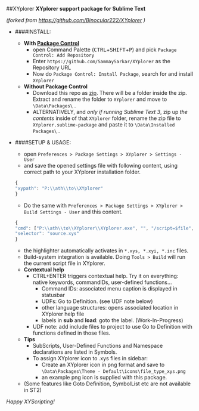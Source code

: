 ##XYplorer
**XYplorer support package for Sublime Text**

*(forked from https://github.com/Binocular222/XYplorer )*

- ####INSTALL:
	+ **With [Package Control](https://packagecontrol.io/)**
		- open Command Palette (<kbd>CTRL</kbd>+<kbd>SHIFT</kbd>+<kbd>P</kbd>) and pick `Package Control: Add Repository`
		- Enter `https://github.com/SammaySarkar/XYplorer` as the Repository URL
		- Now do `Package Control: Install Package`, search for and install `XYplorer`
	+ **Without Package Control**
		- Download this repo as [zip](https://github.com/SammaySarkar/XYplorer/archive/master.zip).
		  There will be a folder inside the zip. Extract and rename the folder to `XYplorer` and move to ` \Data\Packages\ ` .
		- ALTERNATIVELY, and *only if running Sublime Text 3*, zip up *the contents* inside of that `XYplorer` folder, rename
		  the zip file to `XYplorer.sublime-package` and paste it to ` \Data\Installed Packages\ ` .

- ####SETUP & USAGE:
	+ open `Preferences > Package Settings > XYplorer > Settings - User`
	+ and save the opened settings file with following content, using correct path to your XYplorer installation folder.
	```js
	{
	"xypath": "P:\\ath\\to\\XYplorer"
	}
	```
	+ Do the same with `Preferences > Package Settings > XYplorer > Build Settings - User` and this content.
	```js
	{
	"cmd": ["P:\\ath\\to\\XYplorer\\XYplorer.exe", "", "/script=$file", "/flg=2"],
	"selector": "source.xys"
	}
	```
	+ the highlighter automatically activates in `*.xys, *.xyi, *.inc` files.
	+ Build-system integration is available. Doing `Tools > Build` will run the current script file in XYplorer.
	+ **Contextual help**
		- CTRL+ENTER triggers contextual help. Try it on everything: native keywords, commandIDs, user-defined functions...
			+ Command IDs: associated menu caption is displayed in statusbar
			+ UDFs: Go to Definition. (see UDF note below)
			+ other language structures: opens associated location in XYplorer help file
			+ labels in **sub** and **load**: goto the label. (Work-In-Progress)
		- UDF note: add include files to project to use Go to Definition with functions defined in those files.
	+ **Tips**
		- SubScripts, User-Defined Functions and Namespace declarations are listed in Symbols.
		- To assign XYplorer icon to .xys files in sidebar:
			- Create an XYplorer icon in png format and save to `\Data\Packages\Theme - Default\icons\file_type_xys.png`
			- an example png icon is supplied with this package.
	+ (Some features like Goto Definition, SymbolList etc are not available in ST2)

*Happy XYScripting!*
